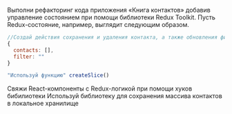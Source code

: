 Выполни рефакторинг кода приложения «Книга контактов» добавив управление состоянием при помощи библиотеки Redux Toolkit. Пусть Redux-состояние, например, выглядит следующим образом.
```js
//Создай действия сохранения и удаления контакта, а также обновления фильтра
{
  contacts: [],
  filter: ""
}

"Используй функцию" createSlice()
```

Свяжи React-компоненты с Redux-логикой при помощи хуков бибилиотеки <react-redux>
Используй библиотеку <Redux Persist>
 для сохранения массива контактов в локальное хранилище